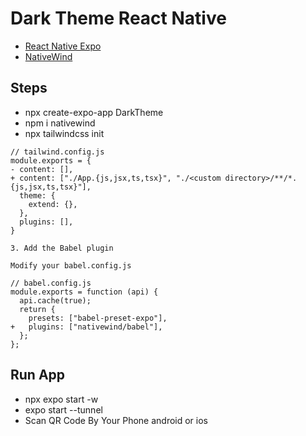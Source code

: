 # Dark Theme React Native

- [React Native Expo](https://reactnative.dev/)
- [NativeWind](https://www.nativewind.dev/quick-starts/expo)


## Steps

- npx create-expo-app DarkTheme
- npm i nativewind
- npx tailwindcss init
```
// tailwind.config.js
module.exports = {
- content: [],
+ content: ["./App.{js,jsx,ts,tsx}", "./<custom directory>/**/*.{js,jsx,ts,tsx}"],
  theme: {
    extend: {},
  },
  plugins: [],
}

3. Add the Babel plugin

Modify your babel.config.js

// babel.config.js
module.exports = function (api) {
  api.cache(true);
  return {
    presets: ["babel-preset-expo"],
+   plugins: ["nativewind/babel"],
  };
};
```

## Run App
- npx expo start -w
- expo start --tunnel
- Scan QR Code By Your Phone android or ios
